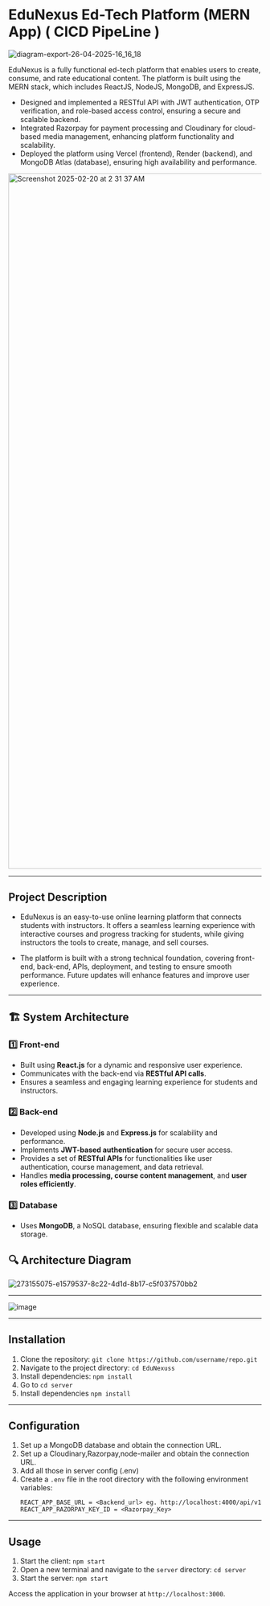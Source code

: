 # EduNexus Ed-Tech Platform (MERN App) ( CICD PipeLine )

![diagram-export-26-04-2025-16_16_18](https://github.com/user-attachments/assets/be0a4714-b449-4582-81e0-c80148228303)


EduNexus is a fully functional ed-tech platform that enables users to create, consume, and rate educational content. The platform is built using the MERN stack, which includes ReactJS, NodeJS, MongoDB, and ExpressJS.

- Designed and implemented a RESTful API with JWT authentication, OTP verification, and role-based access control, ensuring a secure and scalable backend.
- Integrated Razorpay for payment processing and Cloudinary for cloud-based media management, enhancing platform functionality and scalability.
- Deployed the platform using Vercel (frontend), Render (backend), and MongoDB Atlas (database), ensuring high availability and performance.

<img width="1385" alt="Screenshot 2025-02-20 at 2 31 37 AM" src="https://github.com/user-attachments/assets/edc1caec-fba8-447a-bf61-2c80a5a6c8ba" />

---

## Project Description

- EduNexus is an easy-to-use online learning platform that connects students with instructors. It offers a seamless learning experience with interactive courses and progress tracking for students, while giving instructors the tools to create, manage, and sell courses.

- The platform is built with a strong technical foundation, covering front-end, back-end, APIs, deployment, and testing to ensure smooth performance. Future updates will enhance features and improve user experience.
  
---

## 🏗️ System Architecture

### 1️⃣ Front-end

- Built using **React.js** for a dynamic and responsive user experience.
- Communicates with the back-end via **RESTful API calls**.
- Ensures a seamless and engaging learning experience for students and instructors.

### 2️⃣ Back-end

- Developed using **Node.js** and **Express.js** for scalability and performance.
- Implements **JWT-based authentication** for secure user access.
- Provides a set of **RESTful APIs** for functionalities like user authentication, course management, and data retrieval.
- Handles **media processing, course content management**, and **user roles efficiently**.

### 3️⃣ Database

- Uses **MongoDB**, a NoSQL database, ensuring flexible and scalable data storage.

## 🔍 Architecture Diagram

![273155075-e1579537-8c22-4d1d-8b17-c5f037570bb2](https://github.com/user-attachments/assets/9d352315-cfa0-458b-9387-8d3745b5fb37)

---

![image](https://github.com/user-attachments/assets/93625c73-3f4f-45f6-980a-d9af259b2188)

---

## Installation

1. Clone the repository: `git clone https://github.com/username/repo.git`
2. Navigate to the project directory: `cd EduNexuss`
3. Install dependencies: `npm install`
4. Go to `cd server`
5. Install dependencies `npm install`

---

## Configuration

1. Set up a MongoDB database and obtain the connection URL.
2. Set up a Cloudinary,Razorpay,node-mailer and obtain the connection URL.
3. Add all those in server config (.env)
4. Create a `.env` file in the root directory with the following environment variables:
   ```
   REACT_APP_BASE_URL = <Backend_url> eg. http://localhost:4000/api/v1
   REACT_APP_RAZORPAY_KEY_ID = <Razorpay_Key>
   ```

---

## Usage

1. Start the client: `npm start`
2. Open a new terminal and navigate to the `server` directory: `cd server`
3. Start the server: `npm start`

Access the application in your browser at `http://localhost:3000`.







